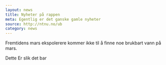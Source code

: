 ```yaml
---
layout: news
title: Nyheter på rappen
meta: Egentlig er det ganske gamle nyheter
source: http://ntnu.no/ub
category: news
---
```


Fremtidens mars ekspolerere kommer ikke til å finne noe brukbart vann på mars.

Dette Er slik det bar